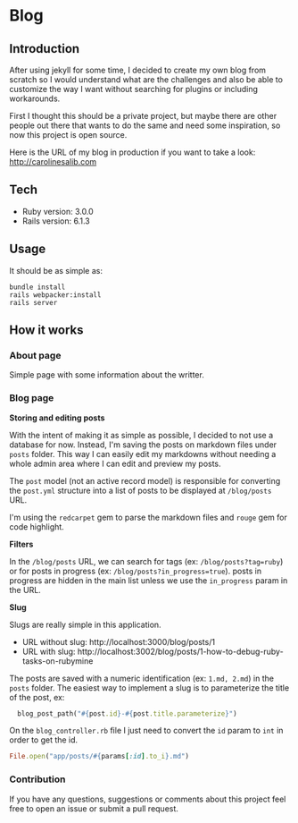 # Blog

## Introduction
After using jekyll for some time, I decided to create my own blog from scratch so I would understand what are the challenges and also be able to customize the way I want without searching for plugins or including workarounds.

First I thought this should be a private project, but maybe there are other people out there that wants to do the same and need some inspiration, so now this project is open source.

Here is the URL of my blog in production if you want to take a look: http://carolinesalib.com

## Tech
* Ruby version: 3.0.0
* Rails version: 6.1.3

## Usage
It should be as simple as:
```shell
bundle install
rails webpacker:install
rails server
```

## How it works

### About page
Simple page with some information about the writter.

### Blog page

**Storing and editing posts**

With the intent of making it as simple as possible, I decided to not use a database for now. Instead, I'm saving the posts on markdown files under `posts` folder. This way I can easily edit my markdowns without needing a whole admin area where I can edit and preview my posts.

The `post` model (not an active record model) is responsible for converting the `post.yml` structure into a list of posts to be displayed at `/blog/posts` URL.

I'm using the `redcarpet` gem to parse the markdown files and `rouge` gem for code highlight.

**Filters**

In the `/blog/posts` URL, we can search for tags (ex: `/blog/posts?tag=ruby`) or for posts in progress (ex: `/blog/posts?in_progress=true`). posts in progress are hidden in the main list unless we use the `in_progress` param in the URL.

**Slug**

Slugs are really simple in this application.

* URL without slug: http://localhost:3000/blog/posts/1
* URL with slug: http://localhost:3002/blog/posts/1-how-to-debug-ruby-tasks-on-rubymine

The posts are saved with a numeric identification (ex: `1.md, 2.md`) in the `posts` folder. The easiest way to implement a slug is to parameterize the title of the post, ex:
```ruby
  blog_post_path("#{post.id}-#{post.title.parameterize}")
```
On the `blog_controller.rb` file I just need to convert the `id` param to `int` in order to get the id.
```ruby
File.open("app/posts/#{params[:id].to_i}.md")
```

### Contribution
If you have any questions, suggestions or comments about this project feel free to open an issue or submit a pull request.
